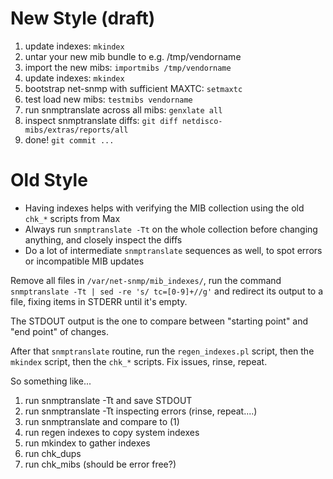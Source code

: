 # New Style (draft)

1. update indexes: `mkindex`
1. untar your new mib bundle to e.g. /tmp/vendorname
1. import the new mibs: `importmibs /tmp/vendorname`
1. update indexes: `mkindex`
1. bootstrap net-snmp with sufficient MAXTC: `setmaxtc`
1. test load new mibs: `testmibs vendorname`
1. run snmptranslate across all mibs: `genxlate all`
1. inspect snmptranslate diffs: `git diff netdisco-mibs/extras/reports/all`
1. done! `git commit ...`

# Old Style
* Having indexes helps with verifying the MIB collection using the old `chk_*` scripts from Max
* Always run `snmptranslate -Tt` on the whole collection before changing anything, and closely inspect the diffs
* Do a lot of intermediate `snmptranslate` sequences as well, to spot errors or incompatible MIB updates

Remove all files in `/var/net-snmp/mib_indexes/`, run the command `snmptranslate -Tt | sed -re 's/ tc=[0-9]+//g'`
and redirect its output to a file, fixing items in STDERR until it's empty.

The STDOUT output is the one to compare between "starting point" and "end point" of changes.

After that `snmptranslate` routine, run the `regen_indexes.pl` script, then the `mkindex` script, then the `chk_*` scripts. Fix issues, rinse, repeat.

So something like...

1. run snmptranslate -Tt and save STDOUT
2. run snmptranslate -Tt inspecting errors (rinse, repeat....)
3. run snmptranslate and compare to (1)
4. run regen indexes to copy system indexes
5. run mkindex to gather indexes
6. run chk_dups
7. run chk_mibs (should be error free?)


